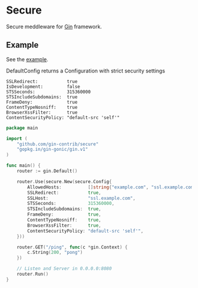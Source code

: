 # Secure

Secure meddleware for [Gin](https://github.com/gin-gonic/gin/) framework.

## Example

See the [example](example/example.go).

DefaultConfig returns a Configuration with strict security settings

```
SSLRedirect:           true
IsDevelopment: 	       false
STSSeconds:            315360000
STSIncludeSubdomains:  true
FrameDeny:             true
ContentTypeNosniff:    true
BrowserXssFilter:      true
ContentSecurityPolicy: "default-src 'self'"
```

```go
package main

import (
	"github.com/gin-contrib/secure"
	"gopkg.in/gin-gonic/gin.v1"
)

func main() {
	router := gin.Default()

	router.Use(secure.New(secure.Config{
		AllowedHosts:          []string{"example.com", "ssl.example.com"},
		SSLRedirect:           true,
		SSLHost:               "ssl.example.com",
		STSSeconds:            315360000,
		STSIncludeSubdomains:  true,
		FrameDeny:             true,
		ContentTypeNosniff:    true,
		BrowserXssFilter:      true,
		ContentSecurityPolicy: "default-src 'self'",
	}))

	router.GET("/ping", func(c *gin.Context) {
		c.String(200, "pong")
	})

	// Listen and Server in 0.0.0.0:8080
	router.Run()
}


```
